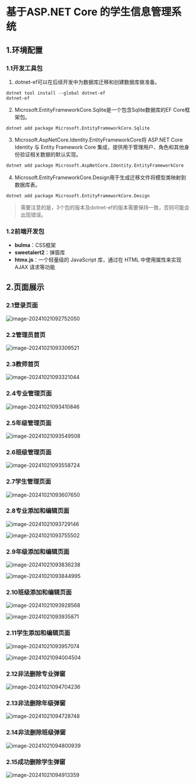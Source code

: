 # 基于ASP.NET Core 的学生信息管理系统

## 1.环境配置

### 1.1开发工具包

1. dotnet-ef可以在后续开发中为数据库迁移和创建数据库做准备。

```
dotnet tool install --global dotnet-ef
dotnet-ef
```

2. Microsoft.EntityFrameworkCore.Sqlite是一个包含Sqlite数据库的EF Core框架包。

```
dotnet add package Microsoft.EntityFrameworkCore.Sqlite
```

3. Microsoft.AspNetCore.Identity.EntityFrameworkCore将 ASP.NET Core Identity 与 Entity Framework Core 集成，提供用于管理用户、角色和其他身份验证相关数据的默认实现。

```cmd
dotnet add package Microsoft.AspNetCore.Identity.EntityFrameworkCore
```

4. Microsoft.EntityFrameworkCore.Design用于生成迁移文件将模型类映射到数据库表。

```
dotnet add package Microsoft.EntityFrameworkCore.Design
```

> 需要注意的是，3个包的版本及dotnet-ef的版本需要保持一致，否则可能会出现错误。

### 1.2前端开发包

- **bulma**：CSS框架
- **sweetalert2**：弹窗库
- **htmx.js**：一个轻量级的 JavaScript 库，通过在 HTML 中使用属性来实现 AJAX 请求等功能

## 2.页面展示

### 2.1登录页面

![image-20241021092752050](./assets/image-20241021092752050.png)

### 2.2管理员首页

![image-20241021093309521](./assets/image-20241021093309521.png)

### 2.3教师首页

![image-20241021093321044](./assets/image-20241021093321044.png)

### 2.4专业管理页面

![image-20241021093410846](./assets/image-20241021093410846.png)

### 2.5年级管理页面

![image-20241021093549508](./assets/image-20241021093549508.png)

### 2.6班级管理页面

![image-20241021093558724](./assets/image-20241021093558724.png)

### 2.7学生管理页面

![image-20241021093607650](./assets/image-20241021093607650.png)

### 2.8专业添加和编辑页面

![image-20241021093729146](./assets/image-20241021093729146.png)

![image-20241021093755502](./assets/image-20241021093755502.png)

### 2.9年级添加和编辑页面

![image-20241021093836238](./assets/image-20241021093836238.png)

![image-20241021093844995](./assets/image-20241021093844995.png)

### 2.10班级添加和编辑页面

![image-20241021093928568](./assets/image-20241021093928568.png)

![image-20241021093935871](./assets/image-20241021093935871.png)

### 2.11学生添加和编辑页面

![image-20241021093957074](./assets/image-20241021093957074.png)

![image-20241021094004504](./assets/image-20241021094004504.png)

### 2.12非法删除专业弹窗

![image-20241021094704236](./assets/image-20241021094704236.png)

### 2.13非法删除年级弹窗

![image-20241021094728748](./assets/image-20241021094728748.png)

### 2.14非法删除班级弹窗

![image-20241021094800939](./assets/image-20241021094800939.png)

### 2.15成功删除学生弹窗

![image-20241021094913359](./assets/image-20241021094913359.png)
